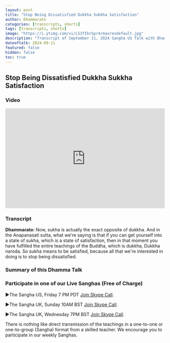 ```yaml
---
layout: post
title: "Stop Being Dissatisfied Dukkha Sukkha Satisfaction"
author: Dhammarato
categories: [transcripts, shorts]
tags: [transcripts, shorts]
image: "https://i.ytimg.com/vi/LS3fIbrSpr4/maxresdefault.jpg"
description: "Transcript of September 11, 2024 Sangha US Talk with Dhammarato and Friends"
dateoftalk: 2024-09-11
featured: false
hidden: false
toc: true
---
```


## Stop Being Dissatisfied Dukkha Sukkha Satisfaction

### Video


<p><iframe style="width:100%;" height="315" src="https://www.youtube.com/embed/LS3fIbrSpr4?rel=0&amp;showinfo=0" frameborder="0" allowfullscreen></iframe></p>


### Transcript


**Dhammarato:** Now, sukha is actually the exact opposite of dukkha. And in the Anapanasati sutta, what we're saying is that if you can get yourself into a state of sukha, which is a state of satisfaction, then in that moment you have fulfilled the entire teachings of the Buddha, which is dukkha, Dukkha naroda. So sukha means to be satisfied, because all that we're interested in doing is to stop being dissatisfied.


### Summary of this Dhamma Talk

### Participate in one of our Live Sanghas (Free of Charge)

<p>►The Sangha US, Friday 7 PM PDT <a href="https://join.skype.com/uyYzUwJ3e3TO">Join Skype Call</a>.</p>

<p>►The Sangha UK, Sunday 10AM BST <a href="https://join.skype.com/w6nFHnra6vdh">Join Skype Call</a>.</p>

<p>►The Sangha UK, Wednesday 7PM BST <a href="https://join.skype.com/w6nFHnra6vdh">Join Skype Call</a>.</p>

There is nothing like direct transmission of the teachings in a one-to-one or one-to-group (Sangha) format from a skilled teacher. We encourage you to participate in our weekly Sanghas.
